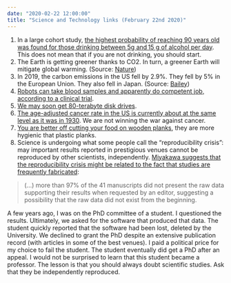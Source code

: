 ```yaml
---
date: "2020-02-22 12:00:00"
title: "Science and Technology links (February 22nd 2020)"
---
```




<li style="list-style-type: none;">

1. In a large cohort study, [the highest probability of reaching 90 years old was found for those drinking between 5g and 15 g of alcohol per day](https://academic.oup.com/ageing/advance-article/doi/10.1093/ageing/afaa003/5730334). This does not mean that if you are not drinking, you should start.
1. The Earth is getting greener thanks to CO2. In turn, a greener Earth will mitigate global warming. (Source: [Nature](https://www.nature.com/articles/s43017-019-0001-x#Abs1))
1. In 2019, the carbon emissions in the US fell by 2.9%. They fell by 5% in the European Union. They also fell in Japan. (Source: [Bailey](https://reason.com/2020/02/11/peak-carbon-emissions/))
1. [Robots can take blood samples and apparently do competent job, according to a clinical trial](https://news.rutgers.edu/new-robot-does-superior-job-sampling-blood/20200204).
1. [We may soon get 80-terabyte disk drives](https://www.pcmag.com/news/next-gen-hamr-platters-promise-80tb-hard-drives).
1. [The age-adjusted cancer rate in the US is currently about at the same level as it was in 1930](https://blogs.scientificamerican.com/cross-check/the-cancer-industry-hype-vs-reality/). We are not winning the war against cancer.
1. [You are better off cutting your food on wooden planks](https://onlinelibrary.wiley.com/doi/full/10.1111/1541-4337.12199), they are more hygienic that plastic planks.
1. Science is undergoing what some people call the &ldquo;reproducibility crisis&rdquo;: may important results reported in prestigious venues cannot be reproduced by other scientists, independently. [Miyakawa suggests that the reproducibility crisis might be related to the fact that studies are frequently fabricated](https://molecularbrain.biomedcentral.com/articles/10.1186/s13041-020-0552-2):<br/>

> (&hellip;) more than 97% of the 41 manuscripts did not present the raw data supporting their results when requested by an editor, suggesting a possibility that the raw data did not exist from the beginning.


A few years ago, I was on the PhD committee of a student. I questioned the results. Ultimately, we asked for the software that produced that data. The student quickly reported that the software had been lost, deleted by the University. We declined to grant the PhD despite an extensive publication record (with articles in some of the best venues). I paid a political price for my choice to fail the student. The student eventually did get a PhD after an appeal. I would not be surprised to learn that this student became a professor. The lesson is that you should always doubt scientific studies. Ask that they be independently reproduced.



